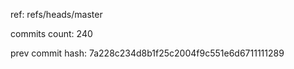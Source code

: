 ref: refs/heads/master

commits count:
240

prev commit hash:
7a228c234d8b1f25c2004f9c551e6d6711111289
